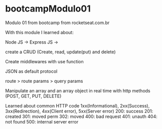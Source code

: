 # bootcampModulo01

Modulo 01 from bootcamp from rocketseat.com.br

With this module I learned about:

Node JS ->
Express JS ->

create a CRUD (Create, read, update(put) and delete)

Create middlewares with use function

JSON as default protocol

route > route params > query params

Manipulate an array and an array object in real time with http methods (POST, GET, PUT, DELETE)

Learned about common HTTP code 1xx(Informational), 2xx(Success), 3xx(Redirection), 4xx(Client error), 5xx(Server error)
200: success
201: created
301: moved perm
302: moved
400: bad request
401: unauth
404: not found
500: internal server error
